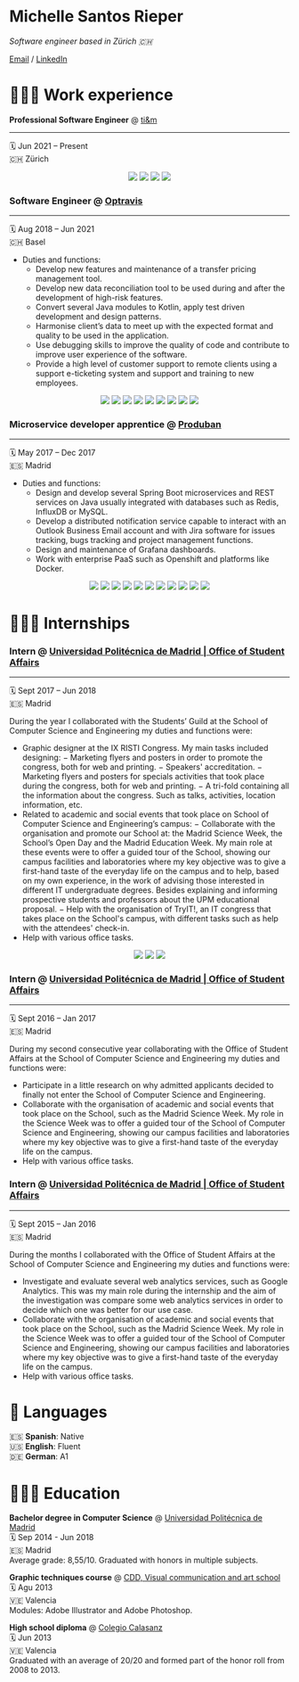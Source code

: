 # Michelle Santos Rieper 

_Software engineer based in Zürich 🇨🇭_

[Email](mailto:msantosrieper@gmail.com) / [LinkedIn](https://www.linkedin.com/in/msantosrieper/)

# 👩🏼‍💻 Work experience

**Professional Software Engineer** @ [ti&m](https://www.ti8m.com) <br>

* * *

🗓 Jun 2021 – Present <br>
🇨🇭 Zürich <br>

<p align="center">
  <img src="https://img.shields.io/badge/Kotlin-7F52FF?&style=flat&logo=kotlin&logoColor=white" />
  <img src="https://img.shields.io/badge/JUnit-25A162?style=flat&logo=JUnit5&logoColor=white" />
  <img src="https://img.shields.io/badge/Git-F05032?style=flat&logo=Git&logoColor=white" />
  <img src="https://img.shields.io/badge/Jira-0052CC?style=flat&logo=Jira&logoColor=white" />
</p>

### Software Engineer @ [Optravis](https://www.optravis.com) <br>
___
🗓 Aug 2018 – Jun 2021 <br>
🇨🇭 Basel <br>

- Duties and functions:
    - Develop new features and maintenance of a transfer pricing management tool.
    - Develop new data reconciliation tool to be used during and after the development of high-risk features.
    - Convert several Java modules to Kotlin, apply test driven development and design patterns.
    - Harmonise client’s data to meet up with the expected format and quality to be used in the application.
    - Use debugging skills to improve the quality of code and contribute to improve user experience of the software.
    - Provide a high level of customer support to remote clients using a support e-ticketing system and support and training to new employees.

<p align="center">
  <img src="https://img.shields.io/badge/Kotlin-7F52FF?&style=flat&logo=kotlin&logoColor=white" />
  <img src="https://img.shields.io/badge/Spek-7F52FF?&style=flat&logo=kotlin&logoColor=white" />
  <img src="https://img.shields.io/badge/JUnit-25A162?style=flat&logo=JUnit5&logoColor=white" />
  <img src="https://img.shields.io/badge/Java-ED8B00?style=flat&logo=java&logoColor=white" />
  <img src="https://img.shields.io/badge/JavaFX-ED8B00?style=flat&logo=java&logoColor=white" />
  <img src="https://img.shields.io/badge/GitHub-181717?style=flat&logo=GitHub&logoColor=white" />
  <img src="https://img.shields.io/badge/MySQL-4479A1?style=flat&logo=MySQL&logoColor=white" />
  <img src="https://img.shields.io/badge/Google%20Cloud-4285F4?style=flat&logo=GoogleCloud&logoColor=white" />
  <img src="https://img.shields.io/badge/Gradle-02303A?style=flat&logo=Gradle&logoColor=white" />
</p>

### Microservice developer apprentice @ [Produban](https://santandergto.com/en/) <br>
___
🗓 May 2017 – Dec 2017 <br>
🇪🇸 Madrid <br>

- Duties and functions:
    - Design and develop several Spring Boot microservices and REST services on Java usually integrated with databases such as Redis, InfluxDB or MySQL.
    - Develop a distributed notification service capable to interact with an Outlook Business Email account and with Jira software for issues tracking, bugs tracking and project management functions.
    - Design and maintenance of Grafana dashboards.
    - Work with enterprise PaaS such as Openshift and platforms like Docker.

<p align="center">
  <img src="https://img.shields.io/badge/Java-ED8B00?style=flat&logo=java&logoColor=white" />
  <img src="https://img.shields.io/badge/Docker-2496ED?style=flat&logo=docker&logoColor=white" />
  <img src="https://img.shields.io/badge/OpenShift-EE0000?style=flat&logo=redhatopenshift&logoColor=white" />
  <img src="https://img.shields.io/badge/Grafana-F46800?style=flat&logo=grafana&logoColor=white" />
  <img src="https://img.shields.io/badge/Spring%20Boot-6DB33F?style=flat&logo=springboot&logoColor=white" />
  <img src="https://img.shields.io/badge/Redis-DC382D?style=flat&logo=redis&logoColor=white" />
  <img src="https://img.shields.io/badge/InfluxDB-22ADF6?style=flat&logo=influxdb&logoColor=white" />
  <img src="https://img.shields.io/badge/MySQL-4479A1?style=flat&logo=MySQL&logoColor=white" />
  <img src="https://img.shields.io/badge/Jira%20API-0052CC?style=flat&logo=jirasoftware&logoColor=white" />
  <img src="https://img.shields.io/badge/Google%20API-4285F4?style=flat&logo=google&logoColor=white" />
  <img src="https://img.shields.io/badge/Outlook%20API-0078D4?style=flat&logo=microsoftoutlook&logoColor=white" />
</p>

# 👩🏼‍🏫 Internships
 
### Intern @ [Universidad Politécnica de Madrid | Office of Student Affairs](https://www.upm.es/internacional) <br>
___
🗓 Sept 2017 – Jun 2018 <br>
🇪🇸 Madrid <br>

During the year I collaborated with the Students’ Guild at the School of Computer Science and Engineering my duties and functions were:
- Graphic designer at the IX RISTI Congress. My main tasks included designing:
    − Marketing flyers and posters in order to promote the congress, both for web and printing.
    − Speakers' accreditation.
    − Marketing flyers and posters for specials activities that took place during the congress, both for web and printing.
    − A tri-fold containing all the information about the congress. Such as talks, activities, location information, etc.
- Related to academic and social events that took place on School of Computer Science and Engineering’s campus:
    − Collaborate with the organisation and promote our School at: the Madrid Science Week, the School’s Open Day and the Madrid Education Week. My main role at these events were to offer a guided tour of the School, showing our campus facilities and laboratories where my key objective was to give a first-hand taste of the everyday life on the campus and to help, based on my own experience, in the work of advising those interested in different IT undergraduate degrees. Besides explaining and informing prospective students and professors about the UPM educational proposal.
    − Help with the organisation of TryIT!, an IT congress that takes place on the School's campus, with different tasks such as help with the attendees' check-in.
- Help with various office tasks.

<p align="center">
  <img src="https://img.shields.io/badge/Adobe%20Illustrator-FF9A00?style=flat&logo=adobeillustrator&logoColor=white" />
  <img src="https://img.shields.io/badge/Adobe%20Photoshop-31A8FF?style=flat&logo=adobephotoshop&logoColor=white" />
  <img src="https://img.shields.io/badge/Microsoft%20Office%20Suite-D83B01?style=flat&logo=microsoftoffice&logoColor=white" />
</p>

### Intern @ [Universidad Politécnica de Madrid | Office of Student Affairs](https://www.upm.es/internacional) <br>
___
🗓 Sept 2016 – Jan 2017 <br>
🇪🇸 Madrid <br>

During my second consecutive year collaborating with the Office of Student Affairs at the School of Computer Science and Engineering my duties and functions were:
- Participate in a little research on why admitted applicants decided to finally not enter the School of Computer Science and Engineering.
- Collaborate with the organisation of academic and social events that took place on the School, such as the Madrid Science Week. My role in the Science Week was to offer a guided tour of the School of Computer Science and Engineering, showing our campus facilities and laboratories where my key objective was to give a first-hand taste of the everyday life on the campus.
- Help with various office tasks.

### Intern @ [Universidad Politécnica de Madrid | Office of Student Affairs](https://www.upm.es/internacional) <br>
___
🗓 Sept 2015 – Jan 2016 <br>
🇪🇸 Madrid <br>

During the months I collaborated with the Office of Student Affairs at the School of Computer Science and Engineering my duties and functions were:
- Investigate and evaluate several web analytics services, such as Google Analytics. This was my main role during the internship and the aim of the investigation was compare some web analytics services in order to decide which one was better for our use case.
- Collaborate with the organisation of academic and social events that took place on the School, such as the Madrid Science Week. My role in the Science Week was to offer a guided tour of the School of Computer Science and Engineering, showing our campus facilities and laboratories where my key objective was to give a first-hand taste of the everyday life on the campus.
- Help with various office tasks.

# 💬 Languages

🇪🇸 **Spanish**: Native <br>
🇺🇸 **English**: Fluent <br>
🇩🇪 **German**: A1 <br>

# 👩🏼‍🎓 Education
**Bachelor degree in Computer Science** @ [Universidad Politécnica de Madrid](https://www.upm.es/internacional) <br>
🗓 Sep 2014 - Jun 2018 <br>
🇪🇸 Madrid <br>
Average grade: 8,55/10. Graduated with honors in multiple subjects.

**Graphic techniques course** @ [CDD, Visual communication and art school](https://www.institutocreativodigital.com) <br>
🗓 Agu 2013 <br>
🇻🇪 Valencia <br>
Modules: Adobe Illustrator and Adobe Photoshop.

**High school diploma** @ [Colegio Calasanz](https://www.colegiocalasanz.com.ve) <br>
🗓 Jun 2013 <br>
🇻🇪 Valencia <br>
Graduated with an average of 20/20 and formed part of the honor roll from 2008 to 2013.